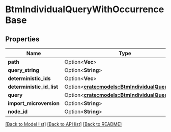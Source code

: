 # BtmIndividualQueryWithOccurrenceBase

## Properties

Name | Type | Description | Notes
------------ | ------------- | ------------- | -------------
**path** | Option<**Vec<String>**> |  | [optional]
**query_string** | Option<**String**> |  | [optional]
**deterministic_ids** | Option<**Vec<String>**> |  | [optional]
**deterministic_id_list** | Option<[**crate::models::BtmIndividualQueryBase**](BTMIndividualQueryBase.md)> |  | [optional]
**query** | Option<[**crate::models::BtmIndividualQueryBase**](BTMIndividualQueryBase.md)> |  | [optional]
**import_microversion** | Option<**String**> |  | [optional]
**node_id** | Option<**String**> |  | [optional]

[[Back to Model list]](../README.md#documentation-for-models) [[Back to API list]](../README.md#documentation-for-api-endpoints) [[Back to README]](../README.md)


